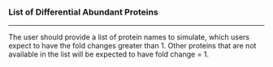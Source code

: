 <h3>List of Differential Abundant Proteins</h3>
<hr>
The user should provide a list of protein names to simulate, which users expect 
to have the fold changes greater than 1. Other proteins that are not available 
in the list will be expected to have fold change = 1.